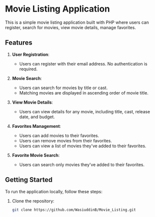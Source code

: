 # Movie Listing Application

This is a simple movie listing application built with PHP where users can register, search for movies, view movie details, manage favorites.

## Features

1. **User Registration**:
   - Users can register with their email address. No authentication is required.

2. **Movie Search**:
   - Users can search for movies by title or cast.
   - Matching movies are displayed in ascending order of movie title.

3. **View Movie Details**:
   - Users can view details for any movie, including title, cast, release date, and budget.

4. **Favorites Management**:
   - Users can add movies to their favorites.
   - Users can remove movies from their favorites.
   - Users can view a list of movies they've added to their favorites.

6. **Favorite Movie Search**:
   - Users can search only movies they've added to their favorites.

## Getting Started

To run the application locally, follow these steps:

1. Clone the repository:

   ```bash
   git clone https://github.com/WasiuddinB/Movie_Listing.git
